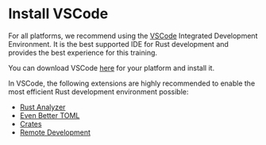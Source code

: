 # Install VSCode

For all platforms, we recommend using the [VSCode](https://code.visualstudio.com/)
Integrated Development Environment. It is the best supported IDE for Rust development
and provides the best experience for this training.

You can download VSCode [here](https://code.visualstudio.com/) for your platform and
install it.

In VSCode, the following extensions are highly recommended to enable the most efficient
Rust development environment possible:

- [Rust Analyzer](https://marketplace.visualstudio.com/items?itemName=rust-lang.rust-analyzer)
- [Even Better TOML](https://marketplace.visualstudio.com/items?itemName=tamasfe.even-better-toml)
- [Crates](https://marketplace.visualstudio.com/items?itemName=serayuzgur.crates)
- [Remote Development](https://marketplace.visualstudio.com/items?itemName=ms-vscode-remote.vscode-remote-extensionpack)
